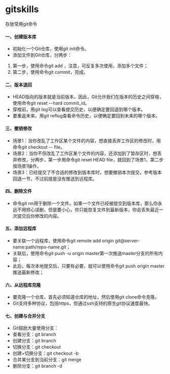 # gitskills
存放常用git命令

#### 一、创建版本库
- 初始化一个Git仓库，使用git init命令。</br>
- 添加文件到Git仓库，分两步：</br>
1. 第一步，使用命令git add <file>，注意，可反复多次使用，添加多个文件；</br>
2. 第二步，使用命令git commit，完成。</br>

#### 二、版本退回
- HEAD指向的版本就是当前版本，因此，Git允许我们在版本的历史之间穿梭，使用命令git reset --hard commit_id。</br>
- 穿梭前，用git log可以查看提交历史，以便确定要回退到哪个版本。</br>
- 要重返未来，用git reflog查看命令历史，以便确定要回到未来的哪个版本。</br>

#### 三、撤销修改
- 场景1：当你改乱了工作区某个文件的内容，想直接丢弃工作区的修改时，用命令git checkout -- file。</br>
- 场景2：当你不但改乱了工作区某个文件的内容，还添加到了暂存区时，想丢弃修改，分两步，第一步用命令git reset HEAD file，就回到了场景1，第二步按场景1操作。</br>
- 场景3：已经提交了不合适的修改到版本库时，想要撤销本次提交，参考版本回退一节，不过前提是没有推送到远程库。</br>

#### 四、删除文件
- 命令git rm用于删除一个文件。如果一个文件已经被提交到版本库，那么你永远不用担心误删，但是要小心，你只能恢复文件到最新版本，你会丢失最近一次提交后你修改的内容。

#### 五、添加远程库
- 要关联一个远程库，使用命令git remote add origin git@server-name:path/repo-name.git；
- 关联后，使用命令git push -u origin master第一次推送master分支的所有内容；
- 此后，每次本地提交后，只要有必要，就可以使用命令git push origin master推送最新修改；</br>

#### 六、从远程库克隆
- 要克隆一个仓库，首先必须知道仓库的地址，然后使用git clone命令克隆。
- Git支持多种协议，包括https，但通过ssh支持的原生git协议速度最快。

#### 七、创建与合并分支
- Git鼓励大量使用分支：
- 查看分支：git branch
- 创建分支：git branch <name>
- 切换分支：git checkout <name>
- 创建+切换分支：git checkout -b <name>
- 合并某分支到当前分支：git merge <name>
- 删除分支：git branch -d <name>
